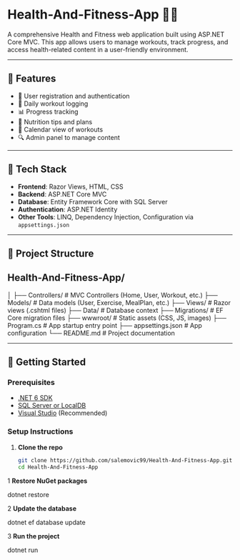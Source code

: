 # Health-And-Fitness-App 🏋️‍♀️

A comprehensive Health and Fitness web application built using ASP.NET Core MVC. This app allows users to manage workouts, track progress, and access health-related content in a user-friendly environment.

---

## 📌 Features

- 🧍 User registration and authentication  
- 📝 Daily workout logging  
- 📊 Progress tracking  
- 🥗 Nutrition tips and plans  
- 📅 Calendar view of workouts  
- 🔍 Admin panel to manage content  

---

## 🔧 Tech Stack

- **Frontend**: Razor Views, HTML, CSS  
- **Backend**: ASP.NET Core MVC  
- **Database**: Entity Framework Core with SQL Server  
- **Authentication**: ASP.NET Identity  
- **Other Tools**: LINQ, Dependency Injection, Configuration via `appsettings.json`

---

## 📁 Project Structure

## Health-And-Fitness-App/
│
├── Controllers/ # MVC Controllers (Home, User, Workout, etc.)
├── Models/ # Data models (User, Exercise, MealPlan, etc.)
├── Views/ # Razor views (.cshtml files)
├── Data/ # Database context
├── Migrations/ # EF Core migration files
├── wwwroot/ # Static assets (CSS, JS, images)
├── Program.cs # App startup entry point
├── appsettings.json # App configuration
└── README.md # Project documentation


---

## 🚀 Getting Started

### Prerequisites

- [.NET 6 SDK](https://dotnet.microsoft.com/download)
- [SQL Server or LocalDB](https://learn.microsoft.com/en-us/sql/database-engine/configure-windows/sql-server-express-localdb)
- [Visual Studio](https://visualstudio.microsoft.com/) (Recommended)

### Setup Instructions

1. **Clone the repo**
   ```bash
   git clone https://github.com/salemovic99/Health-And-Fitness-App.git
   cd Health-And-Fitness-App
1 **Restore NuGet packages**

 dotnet restore

2 **Update the database**

 dotnet ef database update

3 **Run the project**

dotnet run
